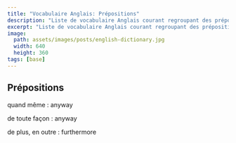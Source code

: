 ```yaml
---
title: "Vocabulaire Anglais: Prépositions"
description: "Liste de vocabulaire Anglais courant regroupant des prépositions difficiles à mémoriser."
excerpt: "Liste de vocabulaire Anglais courant regroupant des prépositions difficiles à mémoriser."
image:
  path: assets/images/posts/english-dictionary.jpg
  width: 640
  height: 360
tags: [base]
---
```


## Prépositions

quand même
: anyway

de toute façon
: anyway

de plus, en outre
: furthermore
